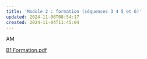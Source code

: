 ```yaml
---
title: 'Module 2 : formation (séquences 3 4 5 et 6)'
updated: 2024-11-06T08:54:17
created: 2024-11-04T11:45:04
---
```


AM

[B1 Formation.pdf](resources/c4045c764f264d2f9a6265c394e6b3c2.pdf)


